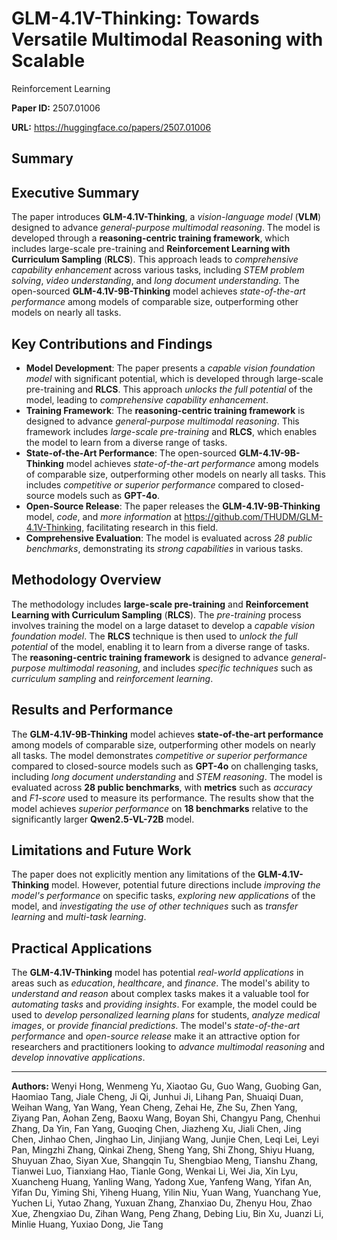 # GLM-4.1V-Thinking: Towards Versatile Multimodal Reasoning with Scalable
  Reinforcement Learning

**Paper ID:** 2507.01006

**URL:** https://huggingface.co/papers/2507.01006

## Summary

## Executive Summary
The paper introduces **GLM-4.1V-Thinking**, a *vision-language model* (**VLM**) designed to advance *general-purpose multimodal reasoning*. The model is developed through a **reasoning-centric training framework**, which includes large-scale pre-training and **Reinforcement Learning with Curriculum Sampling** (**RLCS**). This approach leads to *comprehensive capability enhancement* across various tasks, including *STEM problem solving*, *video understanding*, and *long document understanding*. The open-sourced **GLM-4.1V-9B-Thinking** model achieves *state-of-the-art performance* among models of comparable size, outperforming other models on nearly all tasks.

## Key Contributions and Findings
* **Model Development**: The paper presents a *capable vision foundation model* with significant potential, which is developed through large-scale pre-training and **RLCS**. This approach *unlocks the full potential* of the model, leading to *comprehensive capability enhancement*.
* **Training Framework**: The **reasoning-centric training framework** is designed to advance *general-purpose multimodal reasoning*. This framework includes *large-scale pre-training* and **RLCS**, which enables the model to learn from a diverse range of tasks.
* **State-of-the-Art Performance**: The open-sourced **GLM-4.1V-9B-Thinking** model achieves *state-of-the-art performance* among models of comparable size, outperforming other models on nearly all tasks. This includes *competitive or superior performance* compared to closed-source models such as **GPT-4o**.
* **Open-Source Release**: The paper releases the **GLM-4.1V-9B-Thinking** model, *code*, and *more information* at https://github.com/THUDM/GLM-4.1V-Thinking, facilitating research in this field.
* **Comprehensive Evaluation**: The model is evaluated across *28 public benchmarks*, demonstrating its *strong capabilities* in various tasks.

## Methodology Overview
The methodology includes **large-scale pre-training** and **Reinforcement Learning with Curriculum Sampling** (**RLCS**). The *pre-training* process involves training the model on a large dataset to develop a *capable vision foundation model*. The **RLCS** technique is then used to *unlock the full potential* of the model, enabling it to learn from a diverse range of tasks. The **reasoning-centric training framework** is designed to advance *general-purpose multimodal reasoning*, and includes *specific techniques* such as *curriculum sampling* and *reinforcement learning*.

## Results and Performance
The **GLM-4.1V-9B-Thinking** model achieves **state-of-the-art performance** among models of comparable size, outperforming other models on nearly all tasks. The model demonstrates *competitive or superior performance* compared to closed-source models such as **GPT-4o** on challenging tasks, including *long document understanding* and *STEM reasoning*. The model is evaluated across **28 public benchmarks**, with **metrics** such as *accuracy* and *F1-score* used to measure its performance. The results show that the model achieves *superior performance* on **18 benchmarks** relative to the significantly larger **Qwen2.5-VL-72B** model.

## Limitations and Future Work
The paper does not explicitly mention any limitations of the **GLM-4.1V-Thinking** model. However, potential future directions include *improving the model's performance* on specific tasks, *exploring new applications* of the model, and *investigating the use of other techniques* such as *transfer learning* and *multi-task learning*.

## Practical Applications
The **GLM-4.1V-Thinking** model has potential *real-world applications* in areas such as *education*, *healthcare*, and *finance*. The model's ability to *understand and reason* about complex tasks makes it a valuable tool for *automating tasks* and *providing insights*. For example, the model could be used to *develop personalized learning plans* for students, *analyze medical images*, or *provide financial predictions*. The model's *state-of-the-art performance* and *open-source release* make it an attractive option for researchers and practitioners looking to *advance multimodal reasoning* and *develop innovative applications*.

---

**Authors:** Wenyi Hong, Wenmeng Yu, Xiaotao Gu, Guo Wang, Guobing Gan, Haomiao Tang, Jiale Cheng, Ji Qi, Junhui Ji, Lihang Pan, Shuaiqi Duan, Weihan Wang, Yan Wang, Yean Cheng, Zehai He, Zhe Su, Zhen Yang, Ziyang Pan, Aohan Zeng, Baoxu Wang, Boyan Shi, Changyu Pang, Chenhui Zhang, Da Yin, Fan Yang, Guoqing Chen, Jiazheng Xu, Jiali Chen, Jing Chen, Jinhao Chen, Jinghao Lin, Jinjiang Wang, Junjie Chen, Leqi Lei, Leyi Pan, Mingzhi Zhang, Qinkai Zheng, Sheng Yang, Shi Zhong, Shiyu Huang, Shuyuan Zhao, Siyan Xue, Shangqin Tu, Shengbiao Meng, Tianshu Zhang, Tianwei Luo, Tianxiang Hao, Tianle Gong, Wenkai Li, Wei Jia, Xin Lyu, Xuancheng Huang, Yanling Wang, Yadong Xue, Yanfeng Wang, Yifan An, Yifan Du, Yiming Shi, Yiheng Huang, Yilin Niu, Yuan Wang, Yuanchang Yue, Yuchen Li, Yutao Zhang, Yuxuan Zhang, Zhanxiao Du, Zhenyu Hou, Zhao Xue, Zhengxiao Du, Zihan Wang, Peng Zhang, Debing Liu, Bin Xu, Juanzi Li, Minlie Huang, Yuxiao Dong, Jie Tang
